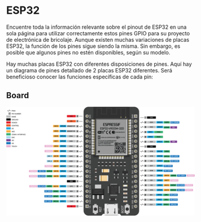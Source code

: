 # ESP32

Encuentre toda la información relevante sobre el pinout de ESP32 en una sola página para utilizar correctamente estos pines GPIO para su proyecto de electrónica de bricolaje. Aunque existen muchas variaciones de placas ESP32, la función de los pines sigue siendo la misma. Sin embargo, es posible que algunos pines no estén disponibles, según su modelo.

Hay muchas placas ESP32 con diferentes disposiciones de pines. Aquí hay un diagrama de pines detallado de 2 placas ESP32 diferentes. Será beneficioso conocer las funciones específicas de cada pin:

## Board

![Texto del enlace](/Doc/ESP32-38_PIN-DEVBOARD.png)
